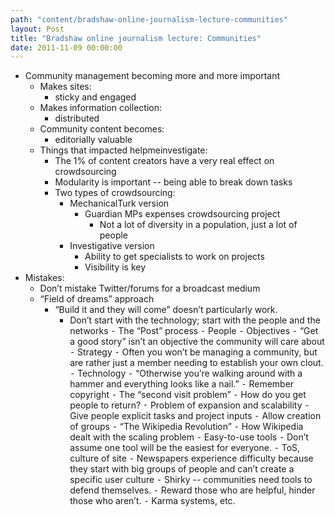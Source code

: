 ```yaml
---
path: "content/bradshaw-online-journalism-lecture-communities"
layout: Post
title: "Bradshaw online journalism lecture: Communities"
date: 2011-11-09 00:00:00
---
```


+ Community management becoming more and more important
    + Makes sites:
        + sticky and engaged
    + Makes information collection:
        + distributed
    + Community content becomes:
        + editorially valuable
    + Things that impacted helpmeinvestigate:
        + The 1% of content creators have a very real effect on crowdsourcing
        + Modularity is important -- being able to break down tasks
        + Two types of crowdsourcing:
            + MechanicalTurk version
                + Guardian MPs expenses crowdsourcing project
                    + Not a lot of diversity in a population, just a lot of people
            + Investigative version
                + Ability to get specialists to work on projects
                + Visibility is key
+ Mistakes:
    + Don’t mistake Twitter/forums for a broadcast medium
    + “Field of dreams” approach
        + “Build it and they will come” doesn’t particularly work.
            + Don’t start with the technology; start with the people and the networks
	⁃	The “Post” process
	⁃	People
	⁃	Objectives
	⁃	“Get a good story” isn’t an objective the community will care about
	⁃	Strategy
	⁃	Often you won’t be managing a community, but are rather just a member needing to establish your own clout.
	⁃	Technology
	⁃	“Otherwise you’re walking around with a hammer and everything looks like a nail.”
	⁃	Remember copyright
	⁃	The “second visit problem”
	⁃	How do you get people to return?
	⁃	Problem of expansion and scalability
	⁃	Give people explicit tasks and project inputs
	⁃	Allow creation of groups
	⁃	“The Wikipedia Revolution”
	⁃	How Wikipedia dealt with the scaling problem
	⁃	Easy-to-use tools
	⁃	Don’t assume one tool will be the easiest for everyone.
	⁃	ToS, culture of site
	⁃	Newspapers experience difficulty because they start with big groups of people and can’t create a specific user culture
	⁃	Shirky -- communities need tools to defend themselves.
	⁃	Reward those who are helpful, hinder those who aren’t.
	⁃	Karma systems, etc.
